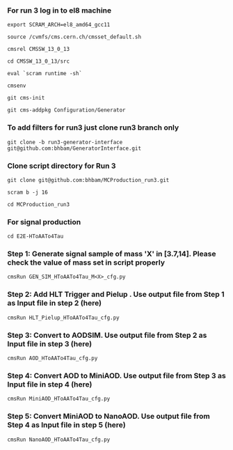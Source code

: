### For run 3  log in to el8 machine
```
export SCRAM_ARCH=el8_amd64_gcc11

source /cvmfs/cms.cern.ch/cmsset_default.sh

cmsrel CMSSW_13_0_13

cd CMSSW_13_0_13/src

eval `scram runtime -sh`

cmsenv

git cms-init

git cms-addpkg Configuration/Generator
```
### To add filters for run3 just clone run3 branch only

`git clone -b run3-generator-interface git@github.com:bhbam/GeneratorInterface.git`

### Clone script directory for Run 3

`git clone git@github.com:bhbam/MCProduction_run3.git`

`scram b -j 16`

`cd MCProduction_run3`

### For signal production
`cd E2E-HToAATo4Tau`

### Step 1: Generate signal sample of mass 'X' in [3.7,14]. Please check the value of mass set in  script properly
`cmsRun GEN_SIM_HToAATo4Tau_M<X>_cfg.py`  
### Step 2: Add HLT Trigger and Pielup . Use output file from Step 1 as Input file in step 2 (here)
`cmsRun HLT_Pielup_HToAATo4Tau_cfg.py`
### Step 3: Convert to AODSIM. Use output file from Step 2 as Input file in step 3 (here)
`cmsRun AOD_HToAATo4Tau_cfg.py`   
### Step 4: Convert AOD to MiniAOD. Use output file from Step 3 as Input file in step 4 (here)       
`cmsRun MiniAOD_HToAATo4Tau_cfg.py`  
### Step 5: Convert MiniAOD to NanoAOD. Use output file from Step 4 as Input file in step 5 (here)
`cmsRun NanoAOD_HToAATo4Tau_cfg.py`
